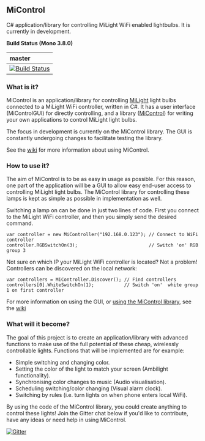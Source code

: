 ## MiControl

C# application/library for controlling MiLight WiFi enabled lightbulbs. It is currently in development.

**Build Status (Mono 3.8.0)**

| master |
|:-------|
|[![Build Status](https://travis-ci.org/Milfje/MiControl.svg?branch=master)](https://travis-ci.org/Milfje/MiControl)|

### What is it?

MiControl is an application/library for controlling <a href="http://www.milight.com/">MiLight</a> light bulbs connected to a MiLight WiFi controller, written in C#. It has a user interface (MiControlGUI) for directly controlling, and a library (<a href="http://github.com/Milfje/MiControl/wiki/MiControl">MiControl</a>) for writing your own applications to control MiLight light bulbs.

The focus in development is currently on the MiControl library. The GUI is constantly undergoing changes to facilitate testing the library.

See the <a href="https://github.com/Milfje/MiControl/wiki">wiki</a> for more information about using MiControl.

### How to use it?

The aim of MiControl is to be as easy in usage as possible. For this reason, one part of the application will be a GUI to allow easy end-user access to controlling MiLight light bulbs. The MiControl library for controlling these lamps is kept as simple as possible in implementation as well.

Switching a lamp on can be done in just two lines of code. First you connect to the MiLight WiFi controller, and then you simply send the desired command.

    var controller = new MiController("192.168.0.123"); // Connect to WiFi controller
    controller.RGBSwitchOn(3);                          // Switch 'on' RGB group 3

Not sure on which IP your MiLight WiFi controller is located? Not a problem! Controllers can be discovered on the local network:

    var controllers = MiController.Discover(); // Find controllers
    controllers[0].WhiteSwitchOn(1);           // Switch 'on'  white group 1 on first controller

For more information on using the GUI, or <a href="https://github.com/Milfje/MiControl/wiki/MiControl">using the MiControl library</a>, see the <a href="https://github.com/Milfje/MiControl/wiki">wiki</a>

### What will it become?

The goal of this project is to create an application/library with advanced functions to make use of the full potential of these cheap, wirelessly controllable lights. Functions that will be implemented are for example:

* Simple switching and changing color.
* Setting the color of the light to match your screen (Ambilight functionality).
* Synchronising color changes to music (Audio visualisation).
* Scheduling switching/color changing (Visual alarm clock).
* Switching by rules (i.e. turn lights on when phone enters local WiFi).

By using the code of the MiControl library, you could create anything to control these lights! Join the Gitter chat below if you'd like to contribute, have any ideas or need help in using MiControl.

[![Gitter](https://badges.gitter.im/Join%20Chat.svg)](https://gitter.im/Milfje/MiControl?utm_source=badge&utm_medium=badge&utm_campaign=pr-badge)
